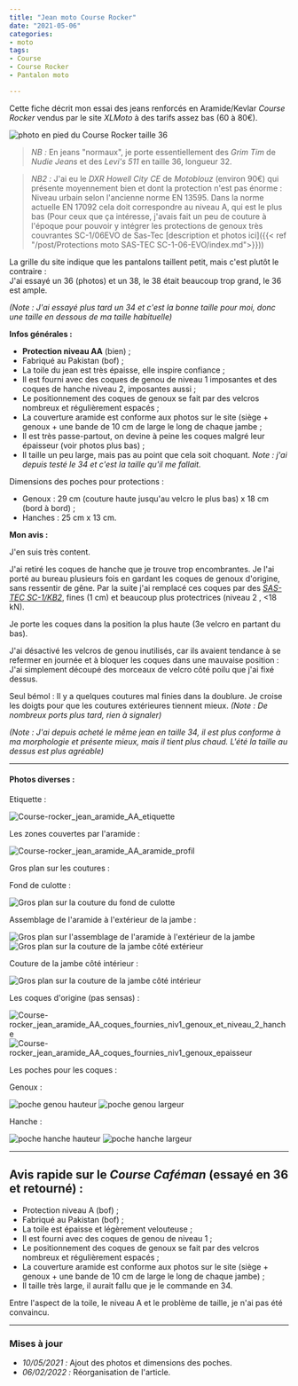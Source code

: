 ```yaml
---
title: "Jean moto Course Rocker"
date: "2021-05-06"
categories:
- moto
tags: 
- Course
- Course Rocker
- Pantalon moto

---
```


Cette fiche décrit mon essai des jeans renforcés en Aramide/Kevlar _Course Rocker_ vendus par le site _XLMoto_ à des tarifs assez bas (60 à 80€).

<!--more-->

![photo en pied du Course Rocker taille 36](Course-rocker_jean_aramide_AA.jpg)

> _NB :_ En jeans "normaux", je porte essentiellement des _Grim Tim_ de _Nudie Jeans_ et des _Levi's 511_ en taille 36, longueur 32.

> _NB2 :_ J'ai eu le _DXR Howell City CE_ de _Motoblouz_ (environ 90€) qui présente moyennement bien et dont la protection n'est pas énorme : Niveau urbain selon l'ancienne norme EN 13595. Dans la norme actuelle EN 17092 cela doit correspondre au niveau A, qui est le plus bas (Pour ceux que ça intéresse, j'avais fait un peu de couture à l'époque pour pouvoir y intégrer les protections de genoux très couvrantes SC-1/06EVO de Sas-Tec [description et photos ici]({{< ref "/post/Protections moto SAS-TEC SC-1-06-EVO/index.md">}}))


La grille du site indique que les pantalons taillent petit, mais c'est plutôt le contraire :  
J'ai essayé un 36 (photos) et un 38, le 38 était beaucoup trop grand, le 36 est ample.

_(Note : J'ai essayé plus tard un 34 et c'est la bonne taille pour moi, donc une taille en dessous de ma taille habituelle)_

**Infos générales :**

- **Protection niveau AA** (bien) ;
- Fabriqué au Pakistan (bof) ;
- La toile du jean est très épaisse, elle inspire confiance ;
- Il est fourni avec des coques de genou de niveau 1 imposantes et des coques de hanche niveau 2, imposantes aussi ;
- Le positionnement des coques de genoux se fait par des velcros nombreux et régulièrement espacés ;
- La couverture aramide est conforme aux photos sur le site (siège + genoux + une bande de 10 cm de large le long de chaque jambe ;
- Il est très passe-partout, on devine à peine les coques malgré leur épaisseur  (voir photos plus bas) ;
- Il taille un peu large, mais pas au point que cela soit choquant. _Note : j'ai depuis testé le 34 et c'est la taille qu'il me fallait._

Dimensions des poches pour protections :

- Genoux : 29 cm (couture haute jusqu'au velcro le plus bas) x 18 cm (bord à bord) ;
- Hanches : 25 cm x 13 cm.


**Mon avis :**

J'en suis très content.

J'ai retiré les coques de hanche que je trouve trop encombrantes.
Je l'ai porté au bureau plusieurs fois en gardant les coques de genoux d'origine, sans ressentir de gêne. 
Par la suite j'ai remplacé ces coques par des [_SAS-TEC SC-1/KB2_](https://www.sas-tec.de/en/products/sc-1-kb2-new/), fines (1 cm) et beaucoup plus protectrices (niveau 2 , <18 kN).

Je porte les coques dans la position la plus haute (3e velcro en partant du bas).

J'ai désactivé les velcros de genou inutilisés, car ils avaient tendance à se refermer en journée et à bloquer les coques dans une mauvaise position : J'ai simplement découpé des morceaux de velcro côté poilu que j'ai fixé dessus.

Seul bémol : Il y a quelques coutures mal finies dans la doublure. Je croise les doigts pour que les coutures extérieures tiennent mieux. _(Note : De nombreux ports plus tard, rien à signaler)_

_(Note : J'ai depuis acheté le même jean en taille 34, il est plus conforme à ma morphologie et présente mieux, mais il tient plus chaud. L'été la taille au dessus est plus agréable)_

---
#### Photos diverses :

Etiquette :

![Course-rocker_jean_aramide_AA_etiquette](Course-rocker_jean_aramide_AA_etiquette.jpg)

Les zones couvertes par l'aramide :

![Course-rocker_jean_aramide_AA_aramide_profil](Course-rocker_jean_aramide_AA_aramide_profil.jpg)


Gros plan sur les coutures :

Fond de culotte :

![Gros plan sur la couture du fond de culotte](Course-rocker_jean_aramide_AA_aramide_fond_de_culotte.jpg)

Assemblage de l'aramide à l'extérieur de la jambe :

![Gros plan sur l'assemblage de l'aramide à l'extérieur de la jambe](Course-rocker_jean_aramide_AA_aramide_jambe_assemblage_aramide.jpg)
![Gros plan sur la couture de la jambe côté extérieur](Course-rocker_jean_aramide_AA_aramide_jambe_cote_exterieur.jpg)

Couture de la jambe côté intérieur :

![Gros plan sur la couture de la jambe côté intérieur](Course-rocker_jean_aramide_AA_aramide_jambe_cote_interieur.jpg)

Les coques d'origine (pas sensas) :

![Course-rocker_jean_aramide_AA_coques_fournies_niv1_genoux_et_niveau_2_hanche](Course-rocker_jean_aramide_AA_coques_fournies_niv1_genoux_et_niveau_2_hanche.jpg)
![Course-rocker_jean_aramide_AA_coques_fournies_niv1_genoux_epaisseur](Course-rocker_jean_aramide_AA_coques_fournies_niv1_genoux_epaisseur.jpg)


Les poches pour les coques :

Genoux :

![poche genou hauteur](Course-rocker_jean_aramide_AA_aramide_poche_genou_dimensions_hauteur.jpg)
![poche genou largeur](Course-rocker_jean_aramide_AA_aramide_poche_genou_dimensions_largeur.jpg)

Hanche :

![poche hanche hauteur](Course-rocker_jean_aramide_AA_aramide_poche_hanche_dimensions_hauteur.jpg)
![poche hanche largeur](Course-rocker_jean_aramide_AA_aramide_poche_hanche_dimensions_largeur.jpg)


---

Avis rapide sur le _Course Caféman_ (essayé en 36 et retourné) :
------------------------------------------------

- Protection niveau A (bof) ;
- Fabriqué au Pakistan (bof) ;
- La toile est épaisse et légèrement velouteuse ;
- Il est fourni avec des coques de genou de niveau 1 ;
- Le positionnement des coques de genoux se fait par des velcros nombreux et régulièrement espacés ;
- La couverture aramide est conforme aux photos sur le site (siège + genoux + une bande de 10 cm de large le long de chaque jambe) ;
- Il taille très large, il aurait fallu que je le commande en 34.

Entre l'aspect de la toile, le niveau A et le problème de taille, je n'ai pas été convaincu.


---

### Mises à jour

- *10/05/2021 :* Ajout des photos et dimensions des poches.
- *06/02/2022 :* Réorganisation de l'article.